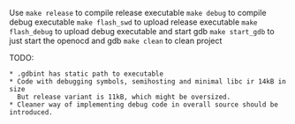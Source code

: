 
Use	`make release`		to compile release executable
	`make debug` 		to compile debug executable
	`make flash_swd` 	to upload release executable
	`make flash_debug` 	to upload debug executable and start gdb
	`make start_gdb` 	to just start the openocd and gdb
	`make clean`		to clean project

TODO:
	
	* .gdbint has static path to executable
	* Code with debugging symbols, semihosting and minimal libc ir 14kB in size
	  But release variant is 11kB, which might be oversized.
	* Cleaner way of implementing debug code in overall source should be introduced.
